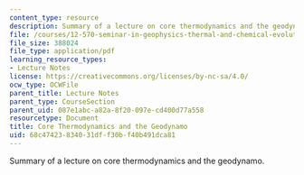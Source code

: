 ```yaml
---
content_type: resource
description: Summary of a lecture on core thermodynamics and the geodynamo.
file: /courses/12-570-seminar-in-geophysics-thermal-and-chemical-evolution-of-the-earth-spring-2005/68c47423834031dff30bf40b491dca81_240205_notes.pdf
file_size: 388024
file_type: application/pdf
learning_resource_types:
- Lecture Notes
license: https://creativecommons.org/licenses/by-nc-sa/4.0/
ocw_type: OCWFile
parent_title: Lecture Notes
parent_type: CourseSection
parent_uid: 087e1abc-a82a-8f20-097e-cd400d77a558
resourcetype: Document
title: Core Thermodynamics and the Geodynamo
uid: 68c47423-8340-31df-f30b-f40b491dca81
---
```

Summary of a lecture on core thermodynamics and the geodynamo.